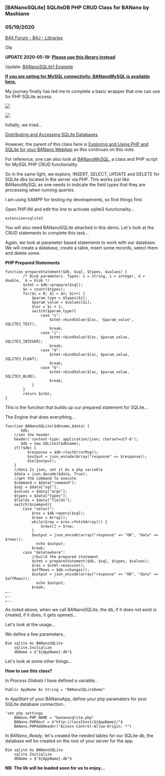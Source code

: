 ### [BANanoSQLite] SQLiteDB PHP CRUD Class for BANano by Mashiane
### 05/19/2020
[B4X Forum - B4J - Libraries](https://www.b4x.com/android/forum/threads/107461/)

Ola  
  
**UPDATE 2020-05-19:** [**Please use this library instead**](https://www.b4x.com/android/forum/threads/bananoconnect-bananosql-sqlite-mysql-mssql-library.117956/)  
  
Update: [BANanoSQLite1 Example](https://github.com/Mashiane/BANanoWebix/tree/master/4.%20BANanoSQLite1%20Example)  
  
[**If you are opting for MySQL connectivity, BANanoMySQL is available here.**](https://www.b4x.com/android/forum/threads/bananomysql-an-inline-php-class-for-your-mysqli-crud-functionality.106858/#content)  
  
My journey finally has led me to complete a basic wrapper that one can use for PHP SQLite access.  
  
![](https://www.b4x.com/android/forum/attachments/81987)  
  
![](https://www.b4x.com/android/forum/attachments/81985)  
  
Initially, we tried…  
  
[Distributing and Accessing SQLite Databases](https://www.b4x.com/android/forum/threads/banano-distributing-and-accessing-an-existing-sqlite-databases-part-1.102110/#content)  
  
However, the parent of this class here is [Exploring and Using PHP and SQLite for your BANano WebApp](https://www.b4x.com/android/forum/threads/banano-exploring-using-php-sqlite-for-your-webapp.103571/#content) as this continues on this note.  
  
For reference, one can also look at [BANanoMySQL](https://www.b4x.com/android/forum/threads/bananomysql-an-inline-php-class-for-your-mysqli-crud-functionality.106858/#content), a class and PHP script for MySQL PHP CRUD functionality.  
  
So in the same light, we explore, INSERT, SELECT, UPDATE and DELETE for SQLite dbs located in the server via PHP. This works just like BANanoMySQL as one needs to indicate the field types that they are processing when running queries.  
  
I am using XAMPP for testing my developments, so first things first.  
  
Open PHP.INI and edit the line to activate sqlite3 functionality…  
  

```B4X
extension=sqlite3
```

  
  
You will also need BANanoSQLite attached in this demo. Let's look at the CRUD statements to complete this task…  
  
Again, we look at parameter based statements to work with our database. We will create a database, create a table, insert some records, select them and delete some.  
  
**PHP Prepared Statements**  
  

```B4X
function prepareStatement($db, $sql, $types, $values) {  
        /* Bind parameters. Types: s = string, i = integer, d = double,  b = blob */  
        $stmt = $db->prepare($sql);  
        $n = count($types);  
        for($i = 0; $i < $n; $i++) {  
            $param_type = $types[$i];  
            $param_value = $values[$i];  
            $loc = $i + 1;  
            switch($param_type){  
                case "s":  
                    $stmt->bindValue($loc, '$param_value', SQLITE3_TEXT);  
                    break;  
                case "i":  
                    $stmt->bindValue($loc, $param_value, SQLITE3_INTEGER);  
                    break;  
                case "d":  
                    $stmt->bindValue($loc, $param_value, SQLITE3_FLOAT);  
                    break;  
                case "b":  
                    $stmt->bindValue($loc, $param_value, SQLITE3_BLOB);  
                    break;  
            }  
        }  
        return $stmt;  
}
```

  
  
This is the function that builds up our prepared statement for SQLite…  
  
The Engine that does everything…  
  

```B4X
function BANanoSQLite($dbname,$data) {  
       $db;  
    //set the header  
    header('content-type: application/json; charset=utf-8');  
       $db = new SQLite3($dbname);  
    if(!$db) {  
          $response = $db->lastErrorMsg();  
          $output = json_encode(Array("response" => $response));  
          die($output);  
    }  
    //data Is json, set it As a php variable  
    $data = json_decode($data, True);  
    //get the command To execute  
    $command = $data["command"];  
    $sql = $data["sql"];  
    $values = $data["args"];  
    $types = $data["types"];  
    $fields = $data["fields"];  
    switch($command){  
        Case "select":  
            $res = $db->query($sql);  
            $rows = Array();  
            while($row = $res->fetchArray()) {  
                $rows[] = $row;  
            }  
            $output = json_encode(array("response" => "OK", "data" => $rows));  
              echo $output;  
            break;  
        case "deletewhere":  
            //build the prepared statement  
            $stmt = prepareStatement($db, $sql, $types, $values);  
            $res = $stmt->execute();  
            $affRows = $db->changes();  
            $output = json_encode(array("response" => "OK", "data" => $affRows));  
              echo $output;  
            break;  
…..  
…..  
…..
```

  
  
As noted above, when we call BANanoSQLite, the db, if it does not exist is created, if it does, it gets opened…  
  
Let's look at the usage…  
  
We define a few parameters..  
  

```B4X
Dim sqlite As BANanoSQLite  
    sqlite.Initialize  
    dbName = $"${AppName}.db"$
```

  
  
Let's look at some other things…  
  
**How to use this class?**  
  
In *Process Globals* I have defined a variable..  
  

```B4X
Public AppName As String = "BANanoSQLiteDemo"
```

  
  
In *AppStart* of your BANanoApp, define your php paramaters for your SQLite database connection..  
  

```B4X
'set php settings  
    BANano.PHP_NAME = "bananosqlite.php"  
    BANano.PHPHost = $"http://localhost/${AppName}/"$  
    BANano.PHPAddHeader("Access-Control-Allow-Origin: *")
```

  
  
In *BANano\_Ready*, let's created the needed tables for our SQLite db, the database will be created on the root of your server for the app.  
  

```B4X
Dim sqlite As BANanoSQLite  
    sqlite.Initialize  
    dbName = $"${AppName}.db"$
```

  
  
  
  
**NB: The lib will be loaded soon for us to enjoy…**